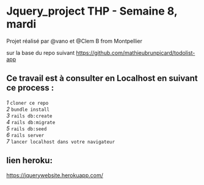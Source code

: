 # Jquery_project  THP - Semaine 8, mardi  
Projet réalisé par @vano et @Clem B from Montpellier

 sur la base du repo suivant https://github.com/mathieubrunpicard/todolist-app
  
## Ce travail est à consulter en Localhost en suivant ce process :  
*1* `cloner ce repo`  
*2* `bundle install`  
*3* `rails db:create`  
*4* `rails db:migrate`  
*5* `rails db:seed`  
*6* `rails server`  
*7* `lancer localhost dans votre navigateur`  

## lien heroku: 
https://jquerywebsite.herokuapp.com/

